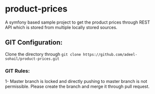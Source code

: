 # product-prices
A symfony based sample project to get the product prices through REST API which is stored from multiple locally stored sources.

## GIT Configuration:
Clone the directory through
`git clone https://github.com/adeel-sohail/product-prices.git`

### GIT Rules:

1- Master branch is locked and directly pushing to master branch is not permissible. Please create the branch and merge it through pull request.
